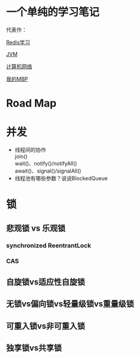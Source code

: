 # 一个单纯的学习笔记

代表作：

[Redis学习](./Redis/redis.md)

[JVM](./JVM/6f8dd084-JVM.md)

[计算机网络](./计算机网络/58316970-computer_networking_basis.md)

[我的MBP](./[杂]小工具/我的MBP.md)

# Road Map

# 并发
  - 线程间的协作  
    join()  
    wait()、notify()/notifyAll()  
    await()、signal()/signalAll()  
  - 线程池有哪些参数？说说BlockedQueue
  
# 锁  
## 悲观锁 vs 乐观锁
### synchronized ReentrantLock
### CAS  

## 自旋锁vs适应性自旋锁
## 无锁vs偏向锁vs轻量级锁vs重量级锁
## 可重入锁vs非可重入锁
## 独享锁vs共享锁


